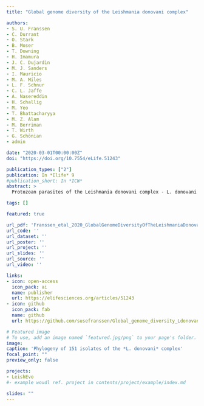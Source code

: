 ```yaml
---
title: "Global genome diversity of the Leishmania donovani complex"

authors:
- S. U. Franssen
- C. Durrant
- O. Stark
- B. Moser
- T. Downing
- H. Imamura
- J. C. Dujardin
- M. J. Sanders
- I. Mauricio
- M. A. Miles
- L. F. Schnur
- C. L. Jaffe
- A. Nasereddin
- H. Schallig
- M. Yeo
- T. Bhattacharyya
- M. Z. Alam
- M. Berriman
- T. Wirth
- G. Schönian
- admin

date: "2020-03-01T00:00:00Z"
doi: "https://doi.org/10.7554/eLife.51243"

publication_types: ["2"]
publication: In *Elife* 9
#publication_short: In *ICW*
abstract: >
  Protozoan parasites of the Leishmania donovani complex - L. donovani and L. infantum - cause the fatal disease visceral leishmaniasis. We present the first comprehensive genome-wide global study, with 151 cultured field isolates representing most of the geographical distribution. L. donovani isolates separated into five groups that largely coincide with geographical origin but vary greatly in diversity. In contrast, the majority of L. infantum samples fell into one globally-distributed group with little diversity. This picture is complicated by several hybrid lineages. Identified genetic groups vary in heterozygosity and levels of linkage, suggesting different recombination histories. We characterise chromosome-specific patterns of aneuploidy and identified extensive structural variation, including known and suspected drug resistance loci. This study reveals greater genetic diversity than suggested by geographically-focused studies, provides a resource of genomic variation for future work and sets the scene for a new understanding of the evolution and genetics of the Leishmania donovani complex.

tags: []

featured: true

url_pdf: 'Franssen_etal_2020_GlobalGenomeDiversityOfTheLeishmaniaDonovaniComplex_eLife.pdf'
url_code: ''
url_dataset: ''
url_poster: ''
url_project: ''
url_slides: ''
url_source: ''
url_video: ''

links:
- icon: open-access
  icon_pack: ai
  name: publisher
  url: https://elifesciences.org/articles/51243
- icon: github
  icon_pack: fab
  name: github
  url: https://github.com/susefranssen/Global_genome_diversity_Ldonovani_complex

# Featured image
# To use, add an image named `featured.jpg/png` to your page's folder.
image:
caption: 'Phylogeny of 151 isolates of the *L. donovani* complex'
focal_point: ""
preview_only: false

projects:
- LeishEvo
#- example woudl ref. project in contents/project/example/index.md

slides: ""
---
```

